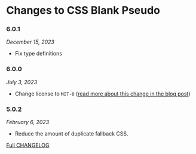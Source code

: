 # Changes to CSS Blank Pseudo

### 6.0.1

_December 15, 2023_

- Fix type definitions

### 6.0.0

_July 3, 2023_

- Change license to `MIT-0` ([read more about this change in the blog post](https://preset-env.cssdb.org/blog/license-change/))

### 5.0.2

_February 6, 2023_

- Reduce the amount of duplicate fallback CSS.

[Full CHANGELOG](https://github.com/csstools/postcss-plugins/tree/main/plugins/css-blank-pseudo/CHANGELOG.md)
